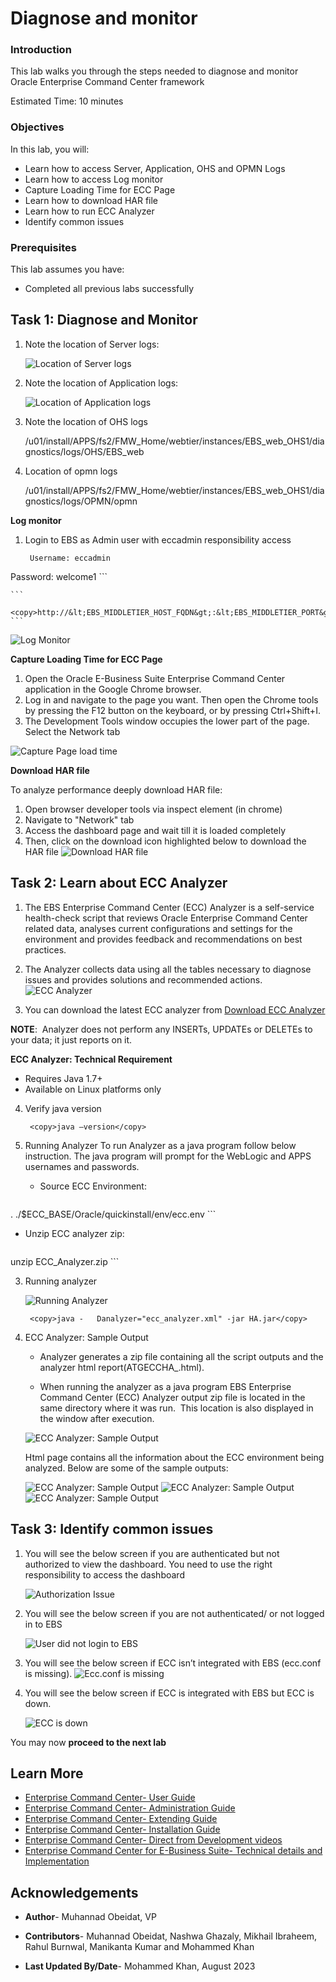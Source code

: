 # Diagnose and monitor 


### Introduction

This lab walks you through the steps needed to diagnose and monitor Oracle Enterprise Command Center framework

Estimated Time: 10 minutes


### Objectives

In this lab, you will:
* Learn how to access Server, Application, OHS and OPMN Logs
* Learn how to access Log monitor
* Capture Loading Time for ECC Page
* Learn how to download HAR file
* Learn how to run ECC Analyzer
* Identify common issues

### Prerequisites 

This lab assumes you have:
* Completed all previous labs successfully 


##  

## Task 1: Diagnose and Monitor 
 
 1. Note the location of Server logs:

    ![Location of Server logs](../images/serverlogs.png "Location of Server logs")


 2. Note the location of Application logs:

    ![Location of Application logs](../images/applicationlogs.png "Location of Application logs")

3. Note the location of OHS logs

    /u01/install/APPS/fs2/FMW\_Home/webtier/instances/EBS\_web\_OHS1/diagnostics/logs/OHS/EBS\_web

4. Location of opmn logs

    /u01/install/APPS/fs2/FMW_Home/webtier/instances/EBS\_web\_OHS1/diagnostics/logs/OPMN/opmn

**Log monitor**

1. Login to EBS as Admin user with eccadmin responsibility access


    ```
  	 Username: eccadmin
Password: welcome1
    ```


    ```
  	 <copy>http://&lt;EBS_MIDDLETIER_HOST_FQDN&gt;:&lt;EBS_MIDDLETIER_PORT&gt;/ecc/monitor/logs</copy>
    ```


   ![Log Monitor](../images/logmonitor.png "Log Monitor")

**Capture Loading Time for ECC Page**

1. Open the Oracle E-Business Suite Enterprise Command Center application in the Google Chrome browser. 
2. Log in and navigate to the page you want. Then open the Chrome tools by pressing the F12 button on the keyboard, or by pressing Ctrl+Shift+I. 
3. The Development Tools window occupies the lower part of the page. Select the Network tab



  ![Capture Page load time](../images/eccinspectelement.png "Capture Page load time")

**Download HAR file**


To analyze performance deeply download HAR file:

1. Open browser developer tools via inspect element (in chrome)
2. Navigate to "Network" tab
3. Access the dashboard page and wait till it is loaded completely
3. Then, click on the download icon highlighted below to download the HAR file
  ![Download HAR file](../images/harfile.png "Download HAR file")


## Task 2: Learn about ECC Analyzer 
1. The EBS Enterprise Command Center (ECC) Analyzer is a self-service health-check script that reviews Oracle Enterprise Command Center related data, analyses current configurations and settings for the environment and provides feedback and recommendations on best practices. 
2. The Analyzer collects data using all the tables necessary to diagnose issues and provides solutions and recommended actions. 
    ![ECC Analyzer](../images/eccanalyzer1.png "ECC Analyzer")


3. You can download the latest ECC analyzer from [Download ECC Analyzer](https://support.oracle.com/epmos/faces/DocumentDisplay?_afrLoop=264836944547192&id=2587090.1&_afrWindowMode=0&_adf.ctrl-state=bqndlfq90_4#aref_section12)

**NOTE**:  Analyzer does not perform any INSERTs, UPDATEs or DELETEs to your data; it just reports on it.

**ECC Analyzer: Technical Requirement**

* Requires Java 1.7+
* Available on Linux platforms only

4. Verify java version

    ```
  	 <copy>java –version</copy>
    ```



2. Running Analyzer
   To run Analyzer as a java program follow below instruction. The java program will prompt for the WebLogic and APPS usernames and passwords.
   * Source ECC Environment:
     ```
<copy>. ./$ECC_BASE/Oracle/quickinstall/env/ecc.env</copy> ```

   * Unzip ECC analyzer zip:
        ```
<copy>unzip ECC_Analyzer.zip</copy> ```

3. Running analyzer

    ![Running Analyzer](../images/eccanalyzer2.png "Running Analyzer")

    ```
  	 <copy>java -	Danalyzer="ecc_analyzer.xml" -jar HA.jar</copy>
    ```

3. ECC Analyzer: Sample Output

   * Analyzer generates a zip file containing all the script outputs and the analyzer html report(ATGECCHA_<date>.html). 

   * When running the analyzer as a java program
     EBS Enterprise Command Center (ECC) Analyzer output zip file is located in the same directory where it was run.  This location is also displayed in the window after execution. 

    ![ECC Analyzer: Sample Output](../images/eccanalyzer3.png "ECC Analyzer: Sample Output")

    Html page contains all the information about the ECC environment being analyzed. Below are some of the sample outputs:

    ![ECC Analyzer: Sample Output](../images/eccanalyzer4.png "ECC Analyzer: Sample Output")
    ![ECC Analyzer: Sample Output](../images/eccanalyzer5.png "ECC Analyzer: Sample Output")
    ![ECC Analyzer: Sample Output](../images/eccanalyzer6.png "ECC Analyzer: Sample Output")


## Task 3: Identify common issues 
1. You will see the below screen if you are authenticated but not authorized to view the dashboard. You need to use the right responsibility to access the dashboard 

    ![Authorization Issue](../images/auth.png "Authorization Issue")

2. You will see the below screen if you are not authenticated/ or not logged in to EBS

    ![User did not login to EBS](../images/auth2.png "User did not login to EBS")

3. You will see the below screen if ECC isn’t integrated with EBS (ecc.conf is missing).
    ![Ecc.conf is missing](../images/eccmissing1.png "Ecc.conf is missing")
4. You will see the below screen if ECC is integrated with EBS but ECC is down.

    ![ECC is down](../images/eccdown.png "ECC is down")

You may now **proceed to the next lab**

## Learn More
* [Enterprise Command Center- User Guide](https://docs.oracle.com/cd/E26401_01/doc.122/e22956/T27641T671922.htm)
* [Enterprise Command Center- Administration Guide](https://docs.oracle.com/cd/E26401_01/doc.122/f34732/toc.htm)
* [Enterprise Command Center- Extending Guide](https://docs.oracle.com/cd/E26401_01/doc.122/f21671/T673609T673618.htm)
* [Enterprise Command Center- Installation Guide](https://support.oracle.com/epmos/faces/DocumentDisplay?_afrLoop=264801675930013&id=2495053.1&_afrWindowMode=0&_adf.ctrl-state=1c6rxqpyoj_102)
* [Enterprise Command Center- Direct from Development videos](https://learn.oracle.com/ols/course/ebs-enterprise-command-centers-direct-from-development/50662/60350)
* [Enterprise Command Center for E-Business Suite- Technical details and Implementation](https://mylearn.oracle.com/ou/component/-/117416)

## Acknowledgements

* **Author**- Muhannad Obeidat, VP

* **Contributors**-  Muhannad Obeidat, Nashwa Ghazaly, Mikhail Ibraheem, Rahul Burnwal, Manikanta Kumar and Mohammed Khan

* **Last Updated By/Date**- Mohammed Khan, August 2023

